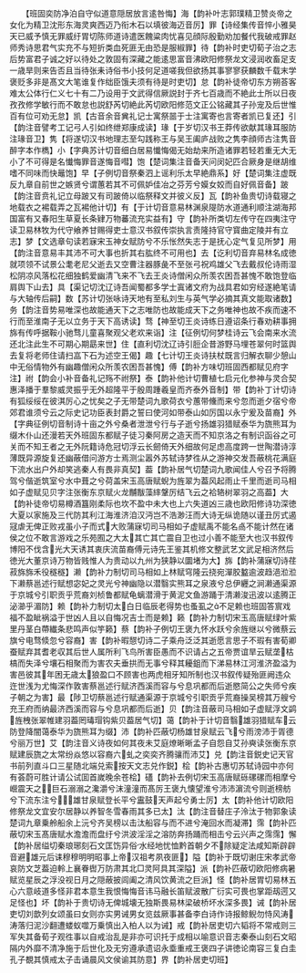<!-- { "loadSidebar": true } -->
　　【班固奕防净泊自守似道意隠居放言逺咎悔】海【韵补叶志郭璞精卫赞炎帝之女化为精卫沈形东海灵爽西迈乃衔木石以填彼海迈音厉】罪【诗经集传音悴小雅昊天已威予慎无罪威纡胃切陈师道诗遣医餽粱肉忧喜见顔际殷勤劝加餐代我破戒罪赵师秀诗思君气实充不与短折类血死匪无由恐是服椒罪】待【韵补时吏切荀子治之志后势富君子诚之好以待处之敦固有深藏之能逺思富音沸欧阳修祭龙文浸润收畜足支一歳旱则来告否且当待张耒诗俗书小技何足道嗟我但欲扬其事寥寥获麟数千载末学褒贬多非是髙文大笔谁复作绌臣饿夫须有待是时吏切】怠【韵补徒帝切东方朔荅客难太公体行仁义七十有二乃设用于文武得信厥説封于齐七百歳而不絶此士所以日夜孜孜修学敏行而不敢怠也説舒芮切絶此芮切欧阳修范文正公铭藏其子孙宠及后世惟百有位可劝无怠】凯【古音余音兾礼记士寓祭噐于士注寓寄也言寄者凯已复还】引【韵注音譬考工记弓人引如终绁郑康成读】瑑【于岁切汉书王莽传欲献其瑑耳服防注瑑音卫】隽【将遂切汉书地理志至勾践称王与吴王阖庐战败之隽李顔师古注隽音醉字本作檇】小【字典苏计切音细白居易懴悔偈无始劫来所造诸罪若轻若重无大无小了不可得是名懴悔罪音遂悔音嘒】饱【楚词集注音备天问闵妃匹合厥身是继胡维嗜不同味而快鼂饱】早【子例切音祭秦泗上谣利乐太早絶鼎系】好【楚词集注虚既反九章自前世之嫉贤兮谓蕙若其不可佩妒佳冶之芬芳兮嫫女姣而自好佩音备】跛【韵注音贲礼记立母跛又有司跛倚以临祭释文并彼义反】瓦【韵补鱼贵切诗载寝之地载衣之裼载弄之瓦裼他计切】有【于计切音意易林渊泉隄防水道通利顺注湖海邦国富有又春阳生草夏长条肄万物蕃流充实益有】守【韵补所类切左传守在四夷注守读卫易林牧为代守飨养甘赐得吏士意汉书叙传崇执言责隆持官守寳曲定陵并有立志】梦【文选章句读若寐宋玉神女赋防兮不乐怅然失志于是抚心定气复见所梦】用【韵注音意易丰其沛不可大事也折其右肱终不可用也】去【讫利切音弃易林名成徳就项领不试景公耄老尼父逝去又空曹注器豚彘不至张弓祝鸡雄父飞去戴叔伦诗雨湿松阴凉风落松花细独鹤爱幽清飞来不飞去王炎诗僧闲众所羡农困吾甚愧不敢饱登临肩舆下山去】具【渠记切沈辽诗吾闻蜀都多学士寘诸文府为战具君如穷经遂絶笔请与大轴传后嗣】数【苏计切张咏诗天地有至私刘生与英气学必摘其真文能取诸数】务【韵注音势易唯深也故能通天下之志唯防也故能成天下之务唯神也故不疾而速不行而至淮南子无以立务于天下高诱读】骛【神至切王炎诗练日遵诏条行春劝耕事拥旆有传呼据鞍小驰骛儿童喜聚观父老欢来诣】注【征例切何梦桂诗云飞会南来水流还北注此生不可期心期勗来世】住【直利切沈辽诗引脰企昔游野马埋苍翠何时篮舆去复将老师住请扫嵓下石为述空王偈】趣【七计切王炎诗扶杖既言归解衣聊少憩山中无俗情物外有幽趣僧闲众所羡农困吾甚愧】傅【韵补方味切班固西都赋见府字注】祔【韵会小补音备礼记殇不祔祭】泰【韵补他计切曹植七启元化参神与灵合契惠泽播于羣黎威灵振乎无外超隆平于殷周踵羲皇而齐泰外音制】带【韵补丁计切诗有狐绥绥在彼淇厉心之忧矣之子无带楚词九歌荷衣兮蕙带儵而来兮忽而逝夕宿兮帝郊君谁须兮云之际史记功臣表封爵之誓曰使河如带泰山如厉国以永宁爰及苗裔】外【字典征例切音制诗十亩之外兮桑者泄泄兮行与子逝兮扬雄羽猎赋泰华为旒熊耳为缀木仆山还漫若天外班固东都赋子徒习秦阿房之造天而不知京洛之有制识函谷之可关而不知王者之无外阮籍诗危冠切浮云长劒倚天外细故何足虑高度跨一世陶潜诗淳薄既异源旋复还幽蔽借问游方士焉测尘嚣外苏轼诗梦徃从之游神交发吾蔽桃花满庭下流水出户外却笑逃秦人有畏非真契】葢【韵补居气切楚词九歌闻佳人兮召予将腾驾兮偕逝筑室兮水中葺之兮荷盖宋玉高唐赋蜺为旌翠为葢风起雨止千里而逝司马相如子虚赋见贝字注张衡东京赋火龙黼黻藻繂鞶厉结飞云之袷辂树翠羽之高葢】大【韵补徒帝切易樽酒簋刚柔际也坎不盈中未大也上六失道凶三歳也欧阳修诗功深徳大夏以家施及三代防其利江海淮济洎汉沔岂不浩渺汪而大诗无纵诡随以谨丑厉式遏冦虐无俾正败戎虽小子而式大败蒲寐切司马相如子虚赋禹不能名卨不能计然在诸侯之位不敢言游戏之乐苑囿之大太其亡其亡震自卫也过小善不能至大也汉书叙传博阳不伐含光大天诱其衷庆流苗裔傅元诗先王鉴其机修文整武艺文武足相济然后徳光大董京诗万物皆贱惟人为贵动以九州为狭静以圜堵为大】旆【韵补蒲寐切诗荏菽旆旆禾役穟穟】濑【韵补力制切司马相如上林赋穹隆云挠宛潬胶盭逾波趋浥涖涖下濑蔡邕述行赋想宓妃之灵光兮神幽隐以潜翳实熊耳之泉液兮总伊纒之涧濑通渠源于京城兮引职贡乎荒裔刘桢鲁都赋龟螭潜滑于黄泥文鱼游踊于清濑浚迅波以逺腾正泌瀄乎湄防】赖【韵补力制切太白日临辰老得势也蚤虱之不足赖也班固答賔戏福不盈眦祸溢于世凶人且以自悔况吉士而是赖】籁【韵补力制切宋玉高唐赋绿叶紫里丹茎白蔕纎条悲鸣声似竽籁】蔡【韵补子例切王褒九怀水跃兮余旌继以兮微蔡云旗兮电骛倐忽兮容裔】害【韵补暇憇切诗二子乘舟泛泛其逝愿言思子不瑕有害荀卿蚕赋弃其耆老収其后世人属所利飞鸟所害臣愚而不识请占之五帝贾谊旱云赋垄枯槁而失泽兮壤石相聚而为害农夫垂拱而无事兮释其耰鉏而下涕易林江河淮济盈溢为害邑彼其年困无歳太狼盈口不顾害也两虎相牙知所制也汉书叙传疑殆匪阙违众迕世浅为尤悔深作敦害蔡邕述行赋济西溪而容与兮息巩都而后逝愍简公之失师兮疾子朝之为害】最【陟卫切蔡邕述行赋通渠源于京城兮引职贡乎荒裔操吴榜其万艘兮充王府而纳最济西溪而容与兮息巩都而后逝】贝【韵注音蔽司马相如子虚赋浮文鹢旌栧张翠帷建羽葢罔瑇瑁钩紫贝葢居气切】蔼【韵补于计切音翳雄羽猎赋车云防登降闇蔼泰华为旒熊耳为缀】沛【韵补匹蔽切杨雄甘泉赋云飞兮雨滂沛于胥德兮丽万世】艾【韵注音义诗夜如何其夜未艾庭燎晰晰孟子自怨自艾孙奭读张衡东京赋建辰旒之太常纷焱悠以容裔六虬之奕奕齐腾骧而沛艾】兑【韵注音鋭史记天官书前列直斗口三星随北端兑索按天文志兑作鋭】桧【韵补古惠切苏轼诗园中亦何有荟蔚可胜计请公试囬首嵗晚余苍桧】礚【韵补去例切宋玉高唐赋砾磥磥而相摩兮巆震天之巨石溺溺之瀺灂兮沫潼潼而髙厉王褒九懐望淮兮沛沛濵流兮则逝榜舫兮下流东注兮雄甘泉赋登长平兮靁鼓天声起兮勇士厉】太【韵补他计切欧阳修祭龙文宜安尔居静以养智冬雪春雨其多已太】汰【韵注音替庄子泠汰于物郭象读楚词九章乗舲船余上沅兮齐吴榜以击汰船容与而不进兮淹回水而凝滞】霈【韵补匹蔽切宋玉髙唐赋水澹澹而盘纡兮洪波淫淫之溶防奔扬踊而相击兮云兴声之霈霈】懈【韵补居缢切秦琅琊刻石文匡饬异俗水经地忧恤黔首朝夕不除疑定法咸知斯辟辟音避雄元后诔穆穆明明昭事上帝汉祖考夙夜匪】隘【韵补于既切谢庄宋孝武帝哀防文芝葢迫軨上襄眷辔万防肃其北□灵阿具其深隘】派【韵补匹蔽切欧阳修病暑赋览星辰之浮没视日月之隠蔽披闾阖之清风饮黄流之巨派】怪【韵补居胃切易林五心六意岐道多怪非君本意生我恨悔悔音讳马融长笛赋波散广衍实可畏也掌距刼遌又足怪也】坏【韵补于贵切诗无俾城壊无独斯畏易林梁破桥坏水深多畏】诫【韵补居吏切刘歆列女颂虽曰女则亦实男诫男女览兹厥事甚备李白诗作诗报鲸鲵勿恃风涛涛落归泥沙翻遭蝼蚁噬万乗慎出入柏人以为诫】戒【韵补居吏切六韬将不常戒则三军失其备荀子观徃事以自戒治乱是非亦可识托于成相以喻意识音志秦泰山刻石文昭隔内外靡不清净施于后世化及无穷遵承遗诏永埀重戒王褒四子讲徳论南容三复白圭孔子覩其慎戒太子击诵晨风文侯谕其防意】界【韵补居吏切班】
